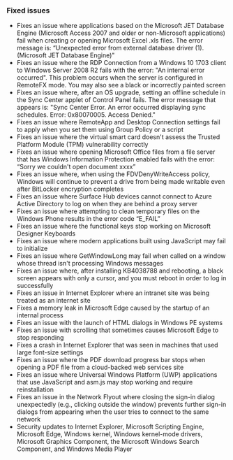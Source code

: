 ### Fixed issues
- Fixes an issue where applications based on the Microsoft JET Database Engine (Microsoft Access 2007 and older or non-Microsoft applications) fail when creating or opening Microsoft Excel .xls files. The error message is: “Unexpected error from external database driver (1). (Microsoft JET Database Engine)"
- Fixes an issue where the RDP Connection from a Windows 10 1703 client to Windows Server 2008 R2 fails with the error: "An internal error occurred". This problem occurs when the server is configured in RemoteFX mode. You may also see a black or incorrectly painted screen
- Fixes an issue where, after an OS upgrade, setting an offline schedule in the Sync Center applet of Control Panel fails. The error message that appears is: "Sync Center Error. An error occurred displaying sync schedules. Error: 0x80070005. Access Denied."
- Fixes an issue where RemoteApp and Desktop Connection settings fail to apply when you set them using Group Policy or a script
- Fixes an issue where the virtual smart card doesn't assess the Trusted Platform Module (TPM) vulnerability correctly
- Fixes an issue where opening Microsoft Office files from a file server that has Windows Information Protection enabled fails with the error: “Sorry we couldn't open document xxxx”
- Fixes an issue where, when using the FDVDenyWriteAccess policy, Windows will continue to prevent a drive from being made writable even after BitLocker encryption completes
- Fixes an issue where Surface Hub devices cannot connect to Azure Active Directory to log on when they are behind a proxy server
- Fixes an issue where attempting to clean temporary files on the Windows Phone results in the error code “E_FAIL”
- Fixes an issue where the functional keys stop working on Microsoft Designer Keyboards
- Fixes an issue where modern applications built using JavaScript may fail to initialize
- Fixes an issue where GetWindowLong may fail when called on a window whose thread isn't processing Windows messages
- Fixes an issue where, after installing KB4038788 and rebooting, a black screen appears with only a cursor, and you must reboot in order to log in successfully
- Fixes an issue in Internet Explorer where an intranet site was being treated as an internet site
- Fixes a memory leak in Microsoft Edge caused by the startup of an internal process
- Fixes an issue with the launch of HTML dialogs in Windows PE systems
- Fixes an issue with scrolling that sometimes causes Microsoft Edge to stop responding
- Fixes a crash in Internet Explorer that was seen in machines that used large font-size settings
- Fixes an issue where the PDF download progress bar stops when opening a PDF file from a cloud-backed web services site
- Fixes an issue where Universal Windows Platform (UWP) applications that use JavaScript and asm.js may stop working and require reinstallation
- Fixes an issue in the Network Flyout where closing the sign-in dialog unexpectedly (e.g., clicking outside the window) prevents further sign-in dialogs from appearing when the user tries to connect to the same network
- Security updates to Internet Explorer, Microsoft Scripting Engine, Microsoft Edge, Windows kernel, Windows kernel-mode drivers, Microsoft Graphics Component, the Microsoft Windows Search Component, and Windows Media Player